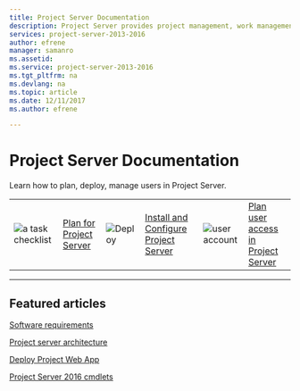 ```yaml
---
title: Project Server Documentation
description: Project Server provides project management, work management, and portfolio management capabilities for the enterprise. With it, organizations can effectively initiate, select, plan, and deliver projects while tracking time and budget, while also providing extensive reporting capabilities. Learn how to deploy, configure, and manage Project Server with this content set.
services: project-server-2013-2016
author: efrene
manager: samanro
ms.assetid: 
ms.service: project-server-2013-2016
ms.tgt_pltfrm: na
ms.devlang: na
ms.topic: article
ms.date: 12/11/2017
ms.author: efrene

---
```

# Project Server Documentation

Learn how to plan, deploy, manage users in Project Server.

|               |               |               |               |               |               |
| ------------- | ------------- | ------------- | ------------- | ------------- | ------------- |
| ![a task checklist](https://docs.microsoft.com/office/media/icons/tasks-planner.png)  | [Plan for Project Server](plan-for-project-server-2016) | ![Deploy](https://docs.microsoft.com/office/media/icons/deploy-planner.png)  | [Install and Configure Project Server](install-and-configure-for-project-server-2016.md) | ![user account](https://docs.microsoft.com/office/media/icons/user-accounts.png)  | [Plan user access in Project Server](plan-user-access-in-project-server.md) |

---

## Featured articles
[Software requirements](software-requirements-for-project-server-2016.md)

[Project server architecture](project-server-2016-architecture.md)

[Deploy Project Web App](deploy-project-web-app-0.md)

[Project Server 2016 cmdlets](windows-powershell-for-project-server-2016-cmdlet-reference.md)

